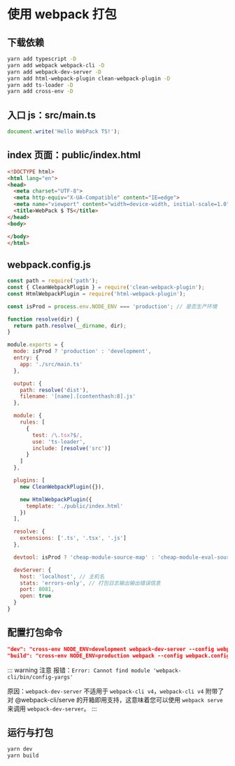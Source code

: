 # 使用 webpack 打包

## 下载依赖

``` bash
yarn add typescript -D
yarn add webpack webpack-cli -D
yarn add webpack-dev-server -D
yarn add html-webpack-plugin clean-webpack-plugin -D
yarn add ts-loader -D
yarn add cross-env -D
```

## 入口 js：src/main.ts

``` ts
document.write('Hello WebPack TS!');
```

## index 页面：public/index.html

``` html
<!DOCTYPE html>
<html lang="en">
<head>
  <meta charset="UTF-8">
  <meta http-equiv="X-UA-Compatible" content="IE=edge">
  <meta name="viewport" content="width=device-width, initial-scale=1.0">
  <title>WebPack $ TS</title>
</head>
<body>

</body>
</html>
```

## webpack.config.js

``` js
const path = require('path');
const { CleanWebpackPlugin } = require('clean-webpack-plugin');
const HtmlWebpackPlugin = require('html-webpack-plugin');

const isProd = process.env.NODE_ENV === 'production'; // 是否生产环境

function resolve(dir) {
  return path.resolve(__dirname, dir);
}

module.exports = {
  mode: isProd ? 'production' : 'development',
  entry: {
    app: './src/main.ts'
  },

  output: {
    path: resolve('dist'),
    filename: '[name].[contenthash:8].js'
  },

  module: {
    rules: [
      {
        test: /\.tsx?$/,
        use: 'ts-loader',
        include: [resolve('src')]
      }
    ]
  },

  plugins: [
    new CleanWebpackPlugin({}),

    new HtmlWebpackPlugin({
      template: './public/index.html'
    })
  ],

  resolve: {
    extensions: ['.ts', '.tsx', '.js']
  },

  devtool: isProd ? 'cheap-module-source-map' : 'cheap-module-eval-source-map',

  devServer: {
    host: 'localhost', // 主机名
    stats: 'errors-only', // 打包日志输出输出错误信息
    port: 8081,
    open: true
  }
}
```

## 配置打包命令

``` json
"dev": "cross-env NODE_ENV=development webpack-dev-server --config webpack.config.js",
"build": "cross-env NODE_ENV=production webpack --config webpack.config.js"
```

::: warning 注意
报错：`Error: Cannot find module 'webpack-cli/bin/config-yargs'`

原因：`webpack-dev-server` 不适用于 `webpack-cli v4`，`webpack-cli v4` 附带了对 @webpack-cli/serve 的开箱即用支持，这意味着您可以使用 `webpack serve` 来调用 `webpack-dev-server`。
:::

## 运行与打包

``` bash
yarn dev
yarn build
```
